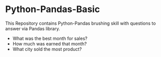 # Python-Pandas-Basic
This Repository contains Python-Pandas brushing skill with questions to answer via Pandas library.
- What was the best month for sales? 
- How much was earned that month?
- What city sold the most product?


